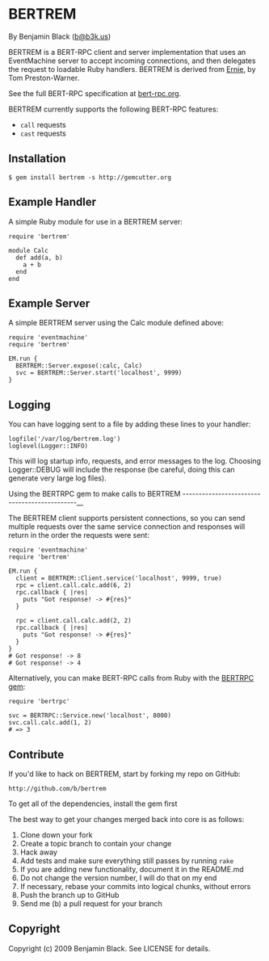 BERTREM
======

By Benjamin Black (b@b3k.us)

BERTREM is a BERT-RPC client and server implementation that uses an EventMachine server to accept incoming connections, and then delegates the request to loadable Ruby handlers.  BERTREM is derived from [Ernie](http://github.com/mojombo/ernie), by Tom Preston-Warner.

See the full BERT-RPC specification at [bert-rpc.org](http://bert-rpc.org).

BERTREM currently supports the following BERT-RPC features:

* `call` requests
* `cast` requests


Installation
------------

	$ gem install bertrem -s http://gemcutter.org
	

Example Handler
---------------

A simple Ruby module for use in a BERTREM server:

    require 'bertrem'
    
    module Calc
      def add(a, b)
        a + b
      end
    end


Example Server
--------------

A simple BERTREM server using the Calc module defined above:

	require 'eventmachine'
	require 'bertrem'

	EM.run {
	  BERTREM::Server.expose(:calc, Calc)
	  svc = BERTREM::Server.start('localhost', 9999)
	}
	
	
Logging
-------

You can have logging sent to a file by adding these lines to your handler:

    logfile('/var/log/bertrem.log')
    loglevel(Logger::INFO)

This will log startup info, requests, and error messages to the log. Choosing
Logger::DEBUG will include the response (be careful, doing this can generate
very large log files).


Using the BERTRPC gem to make calls to BERTREM
---------------------------------------------__

The BERTREM client supports persistent connections, so you can send multiple requests over the same service connection and responses will return in the order the requests were sent:

	require 'eventmachine'
	require 'bertrem'
	
	EM.run {
	  client = BERTREM::Client.service('localhost', 9999, true)
	  rpc = client.call.calc.add(6, 2)
	  rpc.callback { |res|
	    puts "Got response! -> #{res}"
	  }
  
	  rpc = client.call.calc.add(2, 2)
	  rpc.callback { |res|
	    puts "Got response! -> #{res}"
	  }
	}
	# Got response! -> 8
	# Got response! -> 4
	
Alternatively, you can make BERT-RPC calls from Ruby with the [BERTRPC gem](http://github.com/mojombo/bertrpc):

    require 'bertrpc'

    svc = BERTRPC::Service.new('localhost', 8000)
    svc.call.calc.add(1, 2)
    # => 3


Contribute
----------

If you'd like to hack on BERTREM, start by forking my repo on GitHub:

    http://github.com/b/bertrem

To get all of the dependencies, install the gem first

The best way to get your changes merged back into core is as follows:

1. Clone down your fork
1. Create a topic branch to contain your change
1. Hack away
1. Add tests and make sure everything still passes by running `rake`
1. If you are adding new functionality, document it in the README.md
1. Do not change the version number, I will do that on my end
1. If necessary, rebase your commits into logical chunks, without errors
1. Push the branch up to GitHub
1. Send me (b) a pull request for your branch


Copyright
---------

Copyright (c) 2009 Benjamin Black. See LICENSE for details.
